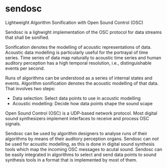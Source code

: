 # sendosc
Lightweight Algorithm Sonification with Open Sound Control (OSC)

Sendosc is a lighwight implementation of the OSC protocol for data streams that shall be sonified.

Sonification denotes the modelling of acoustic representations of data.
Acoustic data modelling is particularly useful for the portrayal of time series.
Time series of data map naturally to acoustic time series and human auditory perception has a high temporal resolution, i.e., distinguishable events per second.

Runs of algorithms can be understood as a series of internal states and events.
Algorithm sonification denotes the acoustic modelling of that data.
That involves two steps:

  * Data selection: Select data points to use in acoustic modelling
  * Acoustic modelling: Decide how data points shape the sound scape

Open Sound Control (OSC) is a UDP-based network protocol.
Most digital sound synthesizers implement interfaces to receive and process OSC signals.

Sendosc can be used by algorithm designers to analyse runs of their algorithms by means of their auditory perception organs.
Sendosc can _not_ be used for acoustic modelling, as this is done in digital sound synthesis tools which map the incoming OSC messages to acutal sound.
Sendosc can be easily integrated in algorithms to select and send data points to sound synthesis tools in a format that is implemented by most of them.
